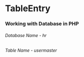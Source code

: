 # TableEntry
### Working with Database in PHP

###### Database Name - hr
###### Table Name - usermaster
